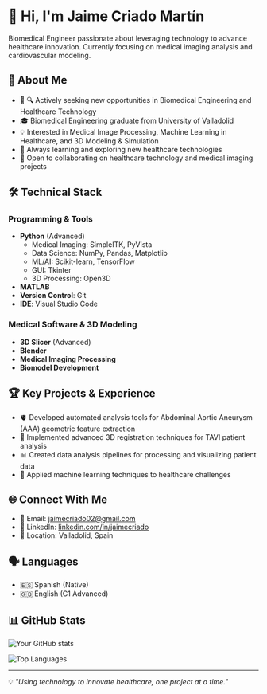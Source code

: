 # 👋 Hi, I'm Jaime Criado Martín

Biomedical Engineer passionate about leveraging technology to advance healthcare innovation. Currently focusing on medical imaging analysis and cardiovascular modeling.

## 🔬 About Me

- 🏥 🔍 Actively seeking new opportunities in Biomedical Engineering and Healthcare Technology
- 🎓 Biomedical Engineering graduate from University of Valladolid
- 💡 Interested in Medical Image Processing, Machine Learning in Healthcare, and 3D Modeling & Simulation
- 🌱 Always learning and exploring new healthcare technologies
- 🤝 Open to collaborating on healthcare technology and medical imaging projects

## 🛠️ Technical Stack

### Programming & Tools
- **Python** (Advanced)
  - Medical Imaging: SimpleITK, PyVista
  - Data Science: NumPy, Pandas, Matplotlib
  - ML/AI: Scikit-learn, TensorFlow
  - GUI: Tkinter
  - 3D Processing: Open3D
- **MATLAB**
- **Version Control**: Git
- **IDE**: Visual Studio Code

### Medical Software & 3D Modeling
- **3D Slicer** (Advanced)
- **Blender**
- **Medical Imaging Processing**
- **Biomodel Development**

## 🏆 Key Projects & Experience

- 🫀 Developed automated analysis tools for Abdominal Aortic Aneurysm (AAA) geometric feature extraction
- 🔄 Implemented advanced 3D registration techniques for TAVI patient analysis
- 📊 Created data analysis pipelines for processing and visualizing patient data
- 🤖 Applied machine learning techniques to healthcare challenges

## 🌐 Connect With Me

- 📧 Email: jaimecriado02@gmail.com
- 💼 LinkedIn: [linkedin.com/in/jaimecriado](https://www.linkedin.com/in/jaimecriado)
- 📍 Location: Valladolid, Spain

## 🗣️ Languages

- 🇪🇸 Spanish (Native)
- 🇬🇧 English (C1 Advanced)

## 📊 GitHub Stats

![Your GitHub stats](https://github-readme-stats.vercel.app/api?username=Jaimecm02&show_icons=true&theme=tokyonight)

![Top Languages](https://github-readme-stats.vercel.app/api/top-langs/?username=Jaimecm02&layout=compact&theme=tokyonight)

---

💡 *"Using technology to innovate healthcare, one project at a time."*
